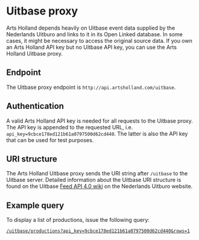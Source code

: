 Uitbase proxy
=============

Arts Holland depends heavily on Uitbase event data supplied by the Nederlands Uitburo and links to it in its Open Linked database. In some cases, it might be necessary to access the original source data. If you own an Arts Holland API key but no Uitbase API key, you can use the Arts Holland Uitbase proxy.

Endpoint
--------

The Uitbase proxy endpoint is `http://api.artsholland.com/uitbase`.

Authentication
--------------

A valid Arts Holland API key is needed for all requests to the Uitbase proxy. The API key is appended to the requested URL, i.e. `api_key=9cbce178ed121b61a0797500d62cd440`. The latter is also the API key that can be used for test purposes.

URI structure
-------------

The Arts Holland Uitbase proxy sends the URI string after `/uitbase` to the Uitbase server. Detailed information about the Uitbase URI structure is found on the Uitbase [Feed API 4.0 wiki](http://wiki.uitburo.nl/index.php/Feed_API_4.0) on the Nederlands Uitburo website.


Example query
-------------
To display a list of productions, issue the following query:

[`/uitbase/productions?api_key=9cbce178ed121b61a0797500d62cd440&rows=1`](http://api.artsholland.com/uitbase/productions?api_key=9cbce178ed121b61a0797500d62cd440&rows=1)